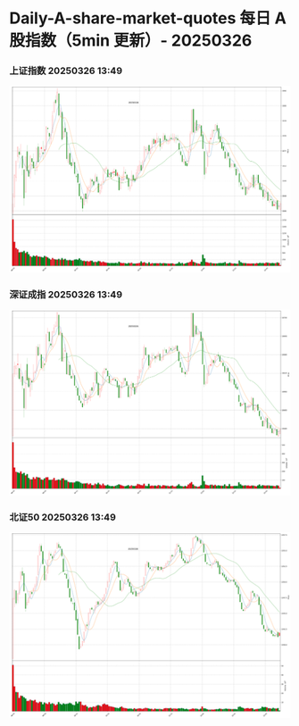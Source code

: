 
# Daily-A-share-market-quotes 每日 A 股指数（5min 更新）- 20250326

### 上证指数 20250326 13:49
![](./fig/2025/3/20250326-sh000001.png)

### 深证成指 20250326 13:49
![](./fig/2025/3/20250326-sz399001.png)

### 北证50 20250326 13:49
![](./fig/2025/3/20250326-bj899050.png)
